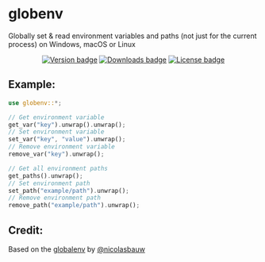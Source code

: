 # globenv
Globally set & read environment variables and paths (not just for the current process) on Windows, macOS or Linux

<div align='center'>
  <a href="https://crates.io/crates/globenv"><img alt='Version badge' src='https://img.shields.io/crates/v/globenv.svg'></a>
  <a href="https://crates.io/crates/globenv"><img alt='Downloads badge' src='https://img.shields.io/crates/d/globenv.svg'></a>
  <a href="https://crates.io/crates/globenv"><img alt='License badge' src='https://img.shields.io/crates/l/globenv.svg'></a>
</div>

## Example:
```rust
use globenv::*;

// Get environment variable
get_var("key").unwrap().unwrap();
// Set environment variable
set_var("key", "value").unwrap();
// Remove environment variable
remove_var("key").unwrap();

// Get all environment paths
get_paths().unwrap();
// Set environment path
set_path("example/path").unwrap();
// Remove environment path
remove_path("example/path").unwrap();
```

## Credit:
Based on the [globalenv](https://github.com/nicolasbauw/globalenv) by [@nicolasbauw](https://github.com/nicolasbauw)
